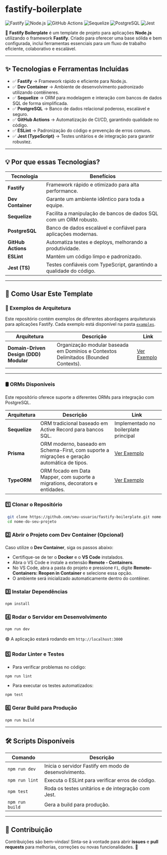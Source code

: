 # fastify-boilerplate

![Fastify](https://img.shields.io/badge/Fastify-%5E4.0.0-blue?style=flat-square&logo=fastify)
![Node.js](https://img.shields.io/badge/Node.js-%5E18.0.0-green?style=flat-square&logo=node.js)
![GitHub Actions](https://img.shields.io/badge/GitHub%20Actions-CI/CD-blue?style=flat-square&logo=github-actions)
![Sequelize](https://img.shields.io/badge/Sequelize-%5E6.0.0-blue?style=flat-square&logo=sequelize)
![PostgreSQL](https://img.shields.io/badge/PostgreSQL-%5E14.0-blue?style=flat-square&logo=postgresql)
![Jest](https://img.shields.io/badge/Jest-%5E29.0.0-red?style=flat-square&logo=jest)


🚀 **Fastify Boilerplate** é um template de projeto para aplicações **Node.js** utilizando o framework **Fastify**. Criado para oferecer uma base sólida e bem configurada, inclui ferramentas essenciais para um fluxo de trabalho eficiente, colaborativo e escalável.

---

## ✨ Tecnologias e Ferramentas Incluídas

- ✅ **Fastify** → Framework rápido e eficiente para Node.js.
- ✅ **Dev Container** → Ambiente de desenvolvimento padronizado utilizando contêineres.
- ✅ **Sequelize** → ORM para modelagem e interação com bancos de dados SQL de forma simplificada.
- ✅ **PostgreSQL** → Banco de dados relacional poderoso, escalável e seguro.
- ✅ **GitHub Actions** → Automatização de CI/CD, garantindo qualidade no código.
- ✅ **ESLint** → Padronização do código e prevenção de erros comuns.
- ✅ **Jest (TypeScript)** → Testes unitários e de integração para garantir robustez.

---

## 💡 Por que essas Tecnologias?

| Tecnologia        | Benefícios |
|------------------|------------|
| **Fastify** | Framework rápido e otimizado para alta performance. |
| **Dev Container** | Garante um ambiente idêntico para toda a equipe. |
| **Sequelize** | Facilita a manipulação de bancos de dados SQL com um ORM robusto. |
| **PostgreSQL** | Banco de dados escalável e confiável para aplicações modernas. |
| **GitHub Actions** | Automatiza testes e deploys, melhorando a produtividade. |
| **ESLint** | Mantém um código limpo e padronizado. |
| **Jest (TS)** | Testes confiáveis com TypeScript, garantindo a qualidade do código. |

---

## 🚀 Como Usar Este Template

### 📂 Exemplos de Arquitetura

Este repositório contém exemplos de diferentes abordagens arquiteturais para aplicações Fastify. Cada exemplo está disponível na pasta [`examples`](./examples).

| Arquitetura | Descrição | Link |
|------------|------------|------|
| **Domain-Driven Design (DDD) Modular** | Organização modular baseada em Domínios e Contextos Delimitados (Bounded Contexts). | [Ver Exemplo](./examples/domain-driven-design/) |

---

### 🛢 ORMs Disponíveis
Este repositório oferece suporte a diferentes ORMs para integração com PostgreSQL.

| Arquitetura | Descrição | Link |
|------------|------------|------|
| **Sequelize** | ORM tradicional baseado em Active Record para bancos SQL. | Implementado no boilerplate principal |
| **Prisma** | ORM moderno, baseado em Schema-First, com suporte a migrações e geração automática de tipos. | [Ver Exemplo](https://github.com/PedroLLOliveira/fastify-boilerplate/tree/main/examples/orms/example-prisma) |
| **TypeORM** | ORM focado em Data Mapper, com suporte a migrations, decorators e entidades. | [Ver Exemplo](https://github.com/PedroLLOliveira/fastify-boilerplate/tree/main/examples/orms/example-typeORM) |
### 1️⃣ Clonar o Repositório
```sh
 git clone https://github.com/seu-usuario/fastify-boilerplate.git nome-do-seu-projeto
 cd nome-do-seu-projeto
```

### 2️⃣ Abrir o Projeto com Dev Container (Opcional)
Caso utilize o **Dev Container**, siga os passos abaixo:
- Certifique-se de ter o **Docker** e o **VS Code** instalados.
- Abra o VS Code e instale a extensão **Remote - Containers**.
- No VS Code, abra a pasta do projeto e pressione `F1`, digite **Remote-Containers: Reopen in Container** e selecione essa opção.
- O ambiente será inicializado automaticamente dentro do contêiner.

### 3️⃣ Instalar Dependências
```sh
npm install
```

### 4️⃣ Rodar o Servidor em Desenvolvimento
```sh
npm run dev
```
🟢 A aplicação estará rodando em `http://localhost:3000`

### 5️⃣ Rodar Linter e Testes
- Para verificar problemas no código:
```sh
npm run lint
```
- Para executar os testes automatizados:
```sh
npm test
```

### 6️⃣ Gerar Build para Produção
```sh
npm run build
```

---

## 🛠 Scripts Disponíveis

| Comando | Descrição |
|---------|-----------|
| `npm run dev` | Inicia o servidor Fastify em modo de desenvolvimento. |
| `npm run lint` | Executa o ESLint para verificar erros de código. |
| `npm test` | Roda os testes unitários e de integração com Jest. |
| `npm run build` | Gera a build para produção. |

---

## 🤝 Contribuição
Contribuições são bem-vindas! Sinta-se à vontade para abrir **issues** e **pull requests** para melhorias, correções ou novas funcionalidades. 💙


